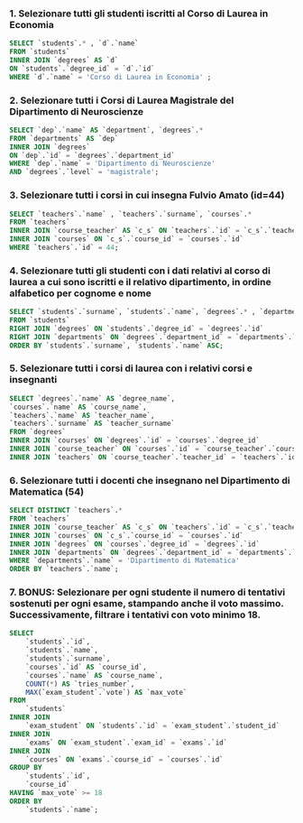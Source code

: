 ### 1. Selezionare tutti gli studenti iscritti al Corso di Laurea in Economia

```SQL
SELECT `students`.* , `d`.`name`
FROM `students`
INNER JOIN `degrees` AS `d`
ON `students`.`degree_id` = `d`.`id`
WHERE `d`.`name` = 'Corso di Laurea in Economia' ;
```

### 2. Selezionare tutti i Corsi di Laurea Magistrale del Dipartimento di Neuroscienze

```SQL
SELECT `dep`.`name` AS `department`, `degrees`.*
FROM `departments` AS `dep`
INNER JOIN `degrees`
ON `dep`.`id` = `degrees`.`department_id`
WHERE `dep`.`name` = 'Dipartimento di Neuroscienze'
AND `degrees`.`level` = 'magistrale';
```

### 3. Selezionare tutti i corsi in cui insegna Fulvio Amato (id=44)

```SQL
SELECT `teachers`.`name` , `teachers`.`surname`, `courses`.*
FROM `teachers`
INNER JOIN `course_teacher` AS `c_s` ON `teachers`.`id` = `c_s`.`teacher_id`
INNER JOIN `courses` ON `c_s`.`course_id` = `courses`.`id`
WHERE `teachers`.`id` = 44;
```

### 4. Selezionare tutti gli studenti con i dati relativi al corso di laurea a cui sono iscritti e il relativo dipartimento, in ordine alfabetico per cognome e nome

```SQL
SELECT `students`.`surname`, `students`.`name`, `degrees`.* , `departments`.*
FROM `students`
RIGHT JOIN `degrees` ON `students`.`degree_id` = `degrees`.`id`
RIGHT JOIN `departments` ON `degrees`.`department_id` = `departments`.`id`
ORDER BY `students`.`surname`, `students`.`name` ASC;
```

### 5. Selezionare tutti i corsi di laurea con i relativi corsi e insegnanti

```SQL
SELECT `degrees`.`name` AS `degree_name`,
`courses`.`name` AS `course_name`,
`teachers`.`name` AS `teacher_name`,
`teachers`.`surname` AS `teacher_surname`
FROM `degrees`
INNER JOIN `courses` ON `degrees`.`id` = `courses`.`degree_id`
INNER JOIN `course_teacher` ON `courses`.`id` = `course_teacher`.`course_id`
INNER JOIN `teachers` ON `course_teacher`.`teacher_id` = `teachers`.`id`;
```

### 6. Selezionare tutti i docenti che insegnano nel Dipartimento di Matematica (54)

```SQL
SELECT DISTINCT `teachers`.*
FROM `teachers`
INNER JOIN `course_teacher` AS `c_s` ON `teachers`.`id` = `c_s`.`teacher_id`
INNER JOIN `courses` ON `c_s`.`course_id` = `courses`.`id`
INNER JOIN `degrees` ON `courses`.`degree_id` = `degrees`.`id`
INNER JOIN `departments` ON `degrees`.`department_id` = `departments`.`id`
WHERE `departments`.`name` = 'Dipartimento di Matematica'
ORDER BY `teachers`.`name`;
```

### 7. BONUS: Selezionare per ogni studente il numero di tentativi sostenuti per ogni esame, stampando anche il voto massimo. Successivamente, filtrare i tentativi con voto minimo 18.

```SQL
SELECT
	`students`.`id`,
    `students`.`name`,
    `students`.`surname`,
    `courses`.`id` AS `course_id`,
    `courses`.`name` AS `course_name`,
    COUNT(*) AS `tries_number`,
    MAX(`exam_student`.`vote`) AS `max_vote`
FROM
    `students`
INNER JOIN
    `exam_student` ON `students`.`id` = `exam_student`.`student_id`
INNER JOIN
    `exams` ON `exam_student`.`exam_id` = `exams`.`id`
INNER JOIN
    `courses` ON `exams`.`course_id` = `courses`.`id`
GROUP BY
	`students`.`id`,
    `course_id`
HAVING `max_vote` >= 18
ORDER BY
    `students`.`name`;
```
